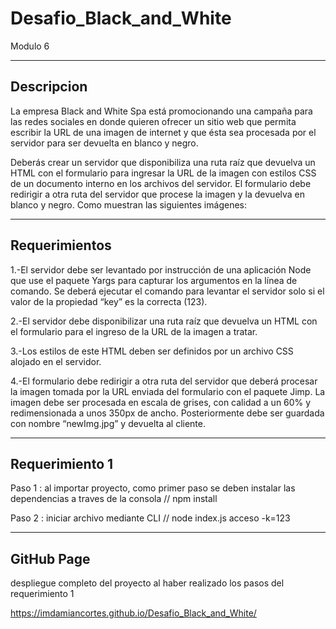 # Desafio_Black_and_White
Modulo 6

--------------------------------
Descripcion
--------------------------------
La empresa Black and White Spa está promocionando una campaña para las redes sociales en donde quieren ofrecer un sitio web que permita escribir la URL de una imagen de internet y que ésta sea procesada por el servidor para ser devuelta en blanco y negro.

Deberás crear un servidor que disponibiliza una ruta raíz que devuelva un HTML con el formulario para ingresar la URL de la imagen con estilos CSS de un documento interno en los archivos del servidor. El formulario debe redirigir a otra ruta del servidor que procese la imagen y la devuelva en blanco y negro. Como muestran las siguientes imágenes:

--------------------------------
Requerimientos
--------------------------------

1.-El servidor debe ser levantado por instrucción de una aplicación Node que use el paquete Yargs para capturar los argumentos en la línea de comando. Se deberá ejecutar el comando para levantar el servidor solo si el valor de la propiedad “key” es la correcta (123).

2.-El servidor debe disponibilizar una ruta raíz que devuelva un HTML con el formulario para el ingreso de la URL de la imagen a tratar.

3.-Los estilos de este HTML deben ser definidos por un archivo CSS alojado en el servidor.

4.-El formulario debe redirigir a otra ruta del servidor que deberá procesar la imagen tomada por la URL enviada del formulario con el paquete Jimp. La imagen debe ser procesada en escala de grises, con calidad a un 60% y redimensionada a unos 350px de ancho. Posteriormente debe ser guardada con nombre “newImg.jpg” y devuelta al cliente.

--------------------------------
Requerimiento 1
--------------------------------

Paso 1 : al importar proyecto, como primer paso se deben instalar las dependencias a traves de la consola
//   npm install

Paso 2 : iniciar archivo mediante CLI
//   node index.js acceso -k=123

--------------------------------
GitHub Page
--------------------------------

despliegue completo del proyecto al haber realizado los pasos del requerimiento 1

https://imdamiancortes.github.io/Desafio_Black_and_White/
